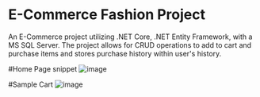 # E-Commerce Fashion Project

An E-Commerce project utilizing .NET Core, .NET Entity Framework, with a MS SQL Server. The project allows for CRUD operations to add to cart and purchase items and stores purchase history within user's history.

#Home Page snippet
![image](https://github.com/user-attachments/assets/ee8c68f4-41bc-4fae-8a2f-782cfa258c5a)

#Sample Cart
![image](https://github.com/user-attachments/assets/9c7bf335-5dc5-4597-a31d-eabed4e536b4)
